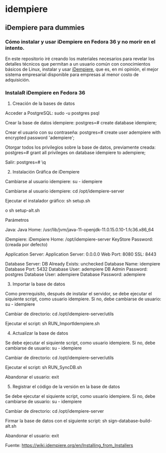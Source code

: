 # idempiere
## iDempiere para dummies
### Cómo instalar y usar iDempiere en Fedora 36 y no morir en el intento.

En este repositorio iré creando los materiales necesarios para revelar los detalles técnicos que permitan a un usuario común con conocimientos básicos de Linux, instalar y usar [iDempiere](https://github.com/idempiere/idempiere), que es, en mi opinión, el mejor sistema empresarial disponible para empresas al menor costo de adquisición.

### InstalaR iDempiere en Fedora 36

1. Creación de la bases de datos

Acceder a PostgreSQL:
sudo -u postgres psql

Crear la base de datos idempiere:
postgres=# 
create database idempiere;

Crear el usuario con su contraseña:
postgres=# 
create user adempiere with encrypted password 'adempiere';

Otorgar todos los privilegios sobre la base de datos, previamente creada:
postgres=# 
grant all privileges on database idempiere to adempiere;

Salir:
postgres=# 
\q

2. Instalación Gráfica de iDempiere

Cambiarse al usuario idempiere:
su - idempiere

Cambiarse al usuario idempiere:
cd /opt/idempiere-server

Ejecutar el instalador gráfico:
sh setup.sh

o 
sh setup-alt.sh

Parámetros

Java:
    Java Home: 
/usr/lib/jvm/java-11-openjdk-11.0.15.0.10-1.fc36.x86_64

iDempiere:
    iDempiere Home: 
/opt/idempiere-server
    KeyStore Password: 
(creada por defecto)
 
Application Server: 
    Application Server: 
0.0.0.0
    Web Port: 
8080
    SSL: 
8443

Database Server:
     DB Already Exists: 
unchecked
     Database Name: 
idempiere
     Database Port: 
5432
     Database User: 
adempiere
     DB Admin Password: 
postgres
     Database User: 
adempiere
     Database Password: 
adempiere

3. Importar la base de datos

Como prerrequisito, después de instalar el servidor, se debe ejecutar el siquiente script, como usuario idempiere. Si no, debe cambiarse de usuario: 
su - idempiere

Cambiar de directorio: 
cd /opt/idempiere-server/utils

Ejecutar el script:
sh RUN_ImportIdempiere.sh

4. Actualizar la base de datos

Se debe ejecutar el siquiente script, como usuario idempiere. Si no, debe cambiarse de usuario: 
su - idempiere

Cambiar de directorio: 
cd /opt/idempiere-server/utils

Ejecutar el script:
sh RUN_SyncDB.sh

Abandonar el usuario:
exit

5. Registrar el código de la versión en la base de datos

Se debe ejecutar el siquiente script, como usuario idempiere. Si no, debe cambiarse de usuario: 
su - idempiere

Cambiar de directorio: 
cd /opt/idempiere-server

Firmar la base de datos con el siguiente script:
sh sign-database-build-alt.sh

Abandonar el usuario:
exit

Fuente:
https://wiki.idempiere.org/en/Installing_from_Installers
